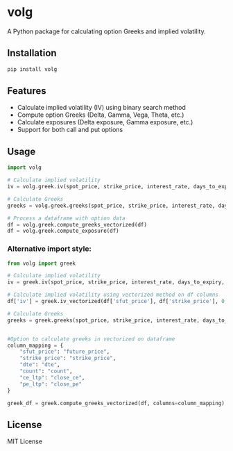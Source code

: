 
# volg

A Python package for calculating option Greeks and implied volatility.

## Installation

```bash
pip install volg
```

## Features

- Calculate implied volatility (IV) using binary search method
- Compute option Greeks (Delta, Gamma, Vega, Theta, etc.)
- Calculate exposures (Delta exposure, Gamma exposure, etc.)
- Support for both call and put options

## Usage

```python
import volg

# Calculate implied volatility
iv = volg.greek.iv(spot_price, strike_price, interest_rate, days_to_expiry, option_price, flag='C')

# Calculate Greeks
greeks = volg.greek.greeks(spot_price, strike_price, interest_rate, days_to_expiry, option_price, flag='C')

# Process a dataframe with option data
df = volg.greek.compute_greeks_vectorized(df)
df = volg.greek.compute_exposure(df)
```

### Alternative import style:

```python
from volg import greek

# Calculate implied volatility
iv = greek.iv(spot_price, strike_price, interest_rate, days_to_expiry, option_price, flag='C')

# Calculate implied volatility using vectorized method on df columns
df['iv'] = greek.iv_vectorized(df['sfut_price'], df['strike_price'], 0, df['dte'], df['close_ce'], flag='C')

# Calculate Greeks
greeks = greek.greeks(spot_price, strike_price, interest_rate, days_to_expiry, option_price, flag='C')


#Option to calculate greeks in vectorized on dataframe
column_mapping = {
    "sfut_price": "future_price",
    "strike_price": "strike_price",
    "dte": "dte",
    "count": "count",
    "ce_ltp": "close_ce",
    "pe_ltp": "close_pe"
}

greek_df = greek.compute_greeks_vectorized(df, columns=column_mapping)

```

## License

MIT License
